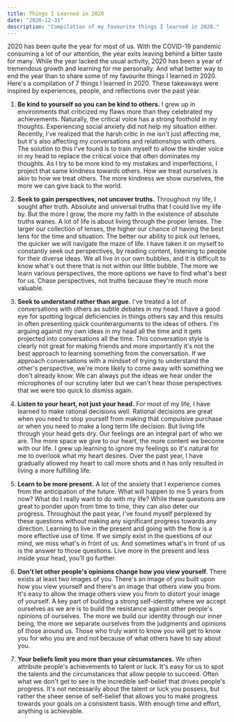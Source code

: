 ```yaml
---
title: Things I Learned in 2020
date: "2020-12-31"
description: "Compilation of my favourite things I learned in 2020."
---
```


2020 has been quite the year for most of us. With the COVID-19 pandemic consuming a lot of our attention, the year exits leaving behind a bitter taste for many. While the year lacked the usual activity, 2020 has been a year of tremendous growth and learning for me personally. And what better way to end the year than to share some of my favourite things I learned in 2020. Here's a compilation of 7 things I learned in 2020. These takeaways were inspired by experiences, people, and reflections over the past year.

1. **Be kind to yourself so you can be kind to others.** I grew up in environments that criticized my flaws more than they celebrated my achievements. Naturally, the critical voice has a strong foothold in my thoughts. Experiencing social anxiety did not help my situation either. Recently, I've realized that the harsh critic in me isn't just affecting me, but it's also affecting my conversations and relationships with others. The solution to this I've found is to train myself to allow the kinder voice in my head to replace the critical voice that often dominates my thoughts. As I try to be more kind to my mistakes and imperfections, I project that same kindness towards others. How we treat ourselves is akin to how we treat others. The more kindness we show ourselves, the more we can give back to the world. 

2. **Seek to gain perspectives, not uncover truths.** Throughout my life, I sought after truth. Absolute and universal truths that I could live my life by. But the more I grow, the more my faith in the existence of absolute truths wanes. A lot of life is about living through the proper lenses. The larger our collection of lenses, the higher our chance of having the best lens for the time and situation. The better our ability to pick out lenses, the quicker we will navigate the maze of life. I have taken it on myself to constantly seek out perspectives, by reading content, listening to people for their diverse ideas. We all live in our own bubbles, and it is difficult to know what's out there that is not within our little bubble. The more we learn various perspectives, the more options we have to find what's best for us. Chase perspectives, not truths because they're much more valuable. 

3. **Seek to understand rather than argue.** I've treated a lot of conversations with others as subtle debates in my head. I have a good eye for spotting logical deficiencies in things others say and this results in often presenting quick counterarguments to the ideas of others. I'm arguing against my own ideas in my head all the time and it gets projected into conversations all the time. This conversation style is clearly not great for making friends and more importantly it's not the best approach to learning something from the conversation. If we approach conversations with a mindset of trying to understand the other's perspective, we're more likely to come away with something we don't already know. We can always put the ideas we hear under the microphones of our scrutiny later but we can't hear those perspectives that we were too quick to dismiss again. 

4. **Listen to your heart, not just your head.** For most of my life, I have learned to make rational decisions well. Rational decisions are great when you need to stop yourself from making that compulsive purchase or when you need to make a long term life decision. But living life through your head gets dry. Our feelings are an integral part of who we are. The more space we give to our heart, the more content we become with our life. I grew up learning to ignore my feelings so it's natural for me to overlook what my heart desires. Over the past year, I have gradually allowed my heart to call more shots and it has only resulted in living a more fulfilling life. 

5. **Learn to be more present.** A lot of the anxiety that I experience comes from the anticipation of the future. What will happen to me 5 years from now? What do I really want to do with my life? While these questions are great to ponder upon from time to time, they can also deter our progress. Throughout the past year, I've found myself perplexed by these questions without making any significant progress towards any direction. Learning to live in the present and going with the flow is a more effective use of time. If we simply exist in the questions of our mind, we miss what's in front of us. And sometimes what's in front of us is the answer to those questions. Live more in the present and less inside your head, you'll go further.

6. **Don't let other people's opinions change how you view yourself.** There exists at least two images of you. There's an image of you built upon how you view yourself and there's an image that others view you from. It's easy to allow the image others view you from to distort your image of yourself. A key part of building a strong self-identity where we accept ourselves as we are is to build the resistance against other people's opinions of ourselves. The more we build our identity through our inner being, the more we separate ourselves from the judgments and opinions of those around us. Those who truly want to know you will get to know you for who you are and not because of what others have to say about you. 

7. **Your beliefs limit you more than your circumstances.** We often attribute people's achievements to talent or luck. It's easy for us to spot the talents and the circumstances that allow people to succeed. Often what we don't get to see is the incredible self-belief that drives people's progress. It's not necessarily about the talent or luck you possess, but rather the sheer sense of self-belief that allows you to make progress towards your goals on a consistent basis. With enough time and effort, anything is achievable. 
